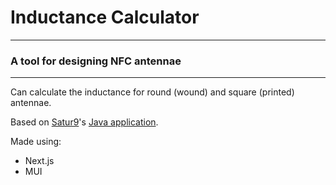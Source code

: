 # Inductance Calculator

---
### A tool for designing NFC antennae

---

Can calculate the inductance for round (wound) and square (printed) antennae.

Based on [Satur9](https://forum.dangerousthings.com/u/satur9/summary)'s [Java application](https://forum.dangerousthings.com/t/coil-inductance-capacitance-calculators-java/19102).

Made using:
 - Next.js
 - MUI